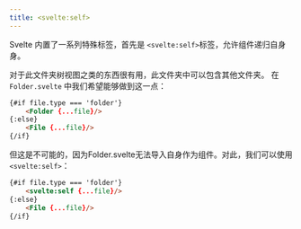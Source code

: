 ```yaml
---
title: <svelte:self>
---
```


Svelte 内置了一系列特殊标签，首先是 `<svelte:self>`标签，允许组件递归自身身。

对于此文件夹树视图之类的东西很有用，此文件夹中可以包含其他文件夹。 在`Folder.svelte` 中我们希望能够做到这一点：

```html
{#if file.type === 'folder'}
	<Folder {...file}/>
{:else}
	<File {...file}/>
{/if}
```

但这是不可能的，因为Folder.svelte无法导入自身作为组件。对此，我们可以使用`<svelte:self>`：

```html
{#if file.type === 'folder'}
	<svelte:self {...file}/>
{:else}
	<File {...file}/>
{/if}
```